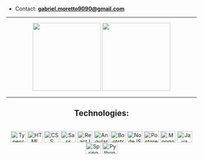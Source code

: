 - Contact: **gabriel.moretto9090@gmail.com**




<hr></hr>
<div align="center">
  <a href="https://github.com/shizu90"></a>
  <img height="180em" src="https://github-readme-stats.vercel.app/api?username=shizu90&show_icons=true&theme=github_dark&include_all_commits=true&count_private=true"/>
  <img height="180em" src="https://github-readme-stats.vercel.app/api/top-langs/?username=shizu90&layout=compact&langs_count=7&theme=github_dark"/>
</div>
<hr></hr>
<div align = "center">
  <h2 aling = "center">Technologies: </h2>
  <div display = "inline-block"><br>
    <img align = "center" alt = "Typescript" width = "40" height = "30" src="https://cdn.jsdelivr.net/gh/devicons/devicon/icons/typescript/typescript-original.svg" />
    <img align = "center" alt = "HTML" width = "40" height = "30" src="https://cdn.jsdelivr.net/gh/devicons/devicon/icons/html5/html5-original.svg" />  
    <img align = "center" alt = "CSS" width = "40" height = "30" src="https://cdn.jsdelivr.net/gh/devicons/devicon/icons/css3/css3-original.svg" />
    <img align = "center" alt = "Sass" width = "40" height = "30" src="https://cdn.jsdelivr.net/gh/devicons/devicon/icons/sass/sass-original.svg" />
    <img align = "center" alt = "ReactJS" width = "40" height = "30" src="https://cdn.jsdelivr.net/gh/devicons/devicon/icons/react/react-original.svg" />
    <img align = "center" alt = "AngularJS" width = "40" height = "30" src="https://cdn.jsdelivr.net/gh/devicons/devicon/icons/angularjs/angularjs-plain.svg" />
    <img align = "center" alt = "Bootstrap" width = "40" height = "30" src="https://cdn.jsdelivr.net/gh/devicons/devicon/icons/bootstrap/bootstrap-original.svg" />
    <img align = "center" alt = "NodeJS" width = "40" height = "30" src="https://cdn.jsdelivr.net/gh/devicons/devicon/icons/nodejs/nodejs-original.svg" />
    <img align = "center" alt = "PostgreSQL" width = "40" height = "30" src="https://cdn.jsdelivr.net/gh/devicons/devicon/icons/postgresql/postgresql-original.svg" /> 
    <img align = "center" alt = "MongoDB" width = "40" height = "30" src="https://cdn.jsdelivr.net/gh/devicons/devicon/icons/mongodb/mongodb-original.svg" />
    <img align = "center" alt = "Java" width = "40" height = "30" src="https://cdn.jsdelivr.net/gh/devicons/devicon/icons/java/java-plain.svg" />
    <img align = "center" alt = "Spring" width = "40" height = "30" src="https://cdn.jsdelivr.net/gh/devicons/devicon/icons/spring/spring-original.svg" />
    <img align = "center" alt = "Python" width = "40" height = "30" src="https://cdn.jsdelivr.net/gh/devicons/devicon/icons/python/python-original.svg" />
  </div>
</div>


          
                
          
          
          
          
